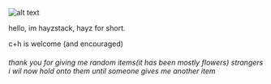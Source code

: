 ![alt text](https://i.imgur.com/9VEqGVu.jpeg "writing on the wall by will stetson")

hello, im hayzstack, hayz for short. 

c+h is welcome (and encouraged)
###### thank you for giving me random items(it has been mostly flowers) strangers i wil now hold onto them until someone gives me another item
<!---
hayzstack/hayzstack is a ✨ special ✨ repository because its `README.md` (this file) appears on your GitHub profile.
You can click the Preview link to take a look at your changes.
--->
